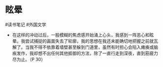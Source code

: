 # 眩晕

#读书笔记 #外国文学 

- 在这样的冲动过后，一股模糊的焦虑感开始涌上心头，我感到一阵恶心和眩晕。我尝试捕捉的画面失去了轮廓，我的思想在我还未能确切地把握之前就瓦解了。当我不得不依靠着墙壁甚至躲到门道里，虽然有时担心会陷入瘫痪或脑疾发作，我却想不出任何其他抵御的方法，除了一直行走到深夜，直到筋疲力尽为止。（P 30）